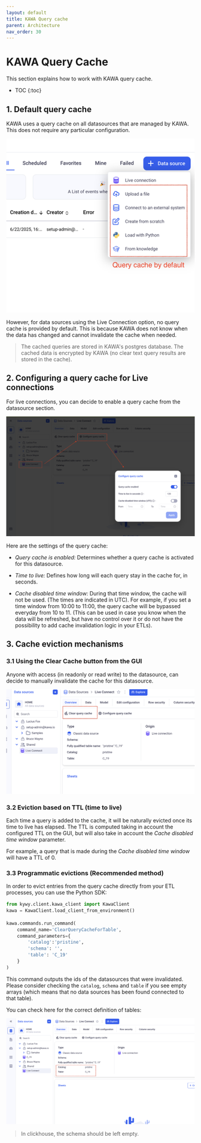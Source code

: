 ```yaml
---
layout: default
title: KAWA Query cache
parent: Architecture
nav_order: 30
---
```


# KAWA Query Cache

This section explains how to work with KAWA query cache.

* TOC
{:toc}

## 1. Default query cache

KAWA uses a query cache on all datasources that are managed by KAWA. This does not require any particular configuration.

![Query Cache](./readme-assets/qc1.png)

However, for data sources using the Live Connection option, no query cache is provided by default. This is because KAWA does not know when the data has changed and cannot invalidate the cache when needed.

> The cached queries are stored in KAWA's postgres database. The cached data is encrypted by KAWA (no clear text query results are stored in the cache).

## 2. Configuring a query cache for Live connections

For live connections, you can decide to enable a query cache from the datasource section.

![Query Cache](./readme-assets/qc2.png)

Here are the settings of the query cache:

- _Query cache is enabled:_ Determines whether a query cache is activated for this datasource.

- _Time to live:_ Defines how long will each query stay in the cache for, in seconds.

- _Cache disabled time window:_ During that time window, the cache will not be used. (The times are indicated in UTC). For example, if you set a time window from 10:00 to 11:00, the query cache will be bypassed everyday from 10 to 11. (This can be used in case you know when the data will be refreshed, but have no control over it or do not have the possibility to add cache invalidation logic in your ETLs).

## 3. Cache eviction mechanisms

### 3.1 Using the Clear Cache button from the GUI

Anyone with access (in readonly or read write) to the datasource, can decide to manually invalidate the cache for this datasource. 

![Query Cache](./readme-assets/qc3.png)

### 3.2 Eviction based on TTL (time to live)

Each time a query is added to the cache, it will be naturally evicted once its time to live has elapsed. The TTL is computed taking in account the configured TTL on the GUI, but will also take in account the _Cache disabled time window_ parameter.

For example, a query that is made during the _Cache disabled time window_ will have a TTL of 0.

### 3.3 Programmatic evictions (Recommended method)

In order to evict entries from the query cache directly from your ETL processes, you can use the Python SDK:


```python
from kywy.client.kawa_client import KawaClient
kawa = KawaClient.load_client_from_environment()

kawa.commands.run_command(
    command_name='ClearQueryCacheForTable',
    command_parameters={
        'catalog':'pristine',
        'schema': '',
        'table': 'C_19'
    } 
)
```

This command outputs the ids of the datasources that were invalidated. Please consider checking the `catalog`, `schema` and `table` if you see empty arrays (which means that no data sources has been found connected to that table).

You can check here for the correct definition of tables:

![Query Cache](./readme-assets/qc4.png)

> In clickhouse, the schema should be left empty.